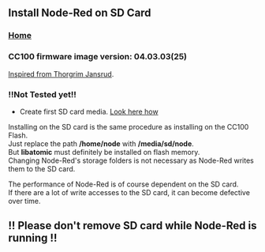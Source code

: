 ## Install Node-Red on SD Card

### [Home](README.md)

### CC100 firmware image version: 04.03.03(25)
[Inspired from Thorgrim Jansrud](https://github.com/thorgrimjansrud/node.js-on-wago-device).

### **!!Not Tested yet!!**

- Create first SD card media.
[Look here how](CreateSDCard.md)

Installing on the SD card is the same procedure as installing on the CC100 Flash.<br>
Just replace the path **/home/node** with **/media/sd/node**.<br>
But **libatomic** must definitely be installed on flash memory.<br>
Changing Node-Red's storage folders is not necessary as Node-Red writes them to the SD card.<br>

The performance of Node-Red is of course dependent on the SD card.<br>
If there are a lot of write accesses to the SD card, it can become defective over time.

## !! Please don't remove SD card while Node-Red is running !!
